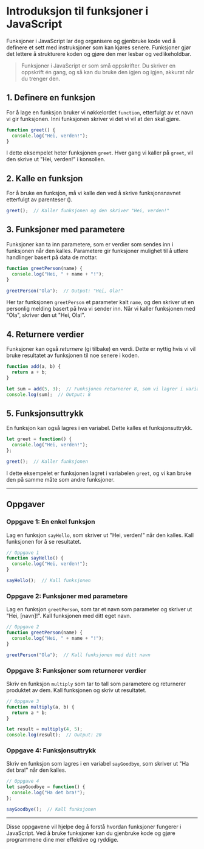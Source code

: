 
# Introduksjon til funksjoner i JavaScript

Funksjoner i JavaScript lar deg organisere og gjenbruke kode ved å definere et sett med instruksjoner som kan kjøres senere. Funksjoner gjør det lettere å strukturere koden og gjøre den mer lesbar og vedlikeholdbar.

> Funksjoner i JavaScript er som små oppskrifter. Du skriver en oppskrift én gang, og så kan du bruke den igjen og igjen, akkurat når du trenger den. 

## 1. Definere en funksjon

For å lage en funksjon bruker vi nøkkelordet `function`, etterfulgt av et navn vi gir funksjonen. Inni funksjonen skriver vi det vi vil at den skal gjøre.

```javascript
function greet() {
  console.log("Hei, verden!");
}
```

I dette eksempelet heter funksjonen `greet`. Hver gang vi kaller på `greet`, vil den skrive ut "Hei, verden!" i konsollen.

## 2. Kalle en funksjon
For å bruke en funksjon, må vi kalle den ved å skrive funksjonsnavnet etterfulgt av parenteser ().

```javascript
greet();  // Kaller funksjonen og den skriver "Hei, verden!"
```

## 3. Funksjoner med parametere
Funksjoner kan ta inn parametere, som er verdier som sendes inn i funksjonen når den kalles. Parametere gir funksjoner mulighet til å utføre handlinger basert på data de mottar.

```javascript
function greetPerson(name) {
  console.log("Hei, " + name + "!");
}

greetPerson("Ola");  // Output: "Hei, Ola!"
```

Her tar funksjonen `greetPerson` et parameter kalt `name`, og den skriver ut en personlig melding basert på hva vi sender inn. Når vi kaller funksjonen med "Ola", skriver den ut "Hei, Ola!".

## 4. Returnere verdier
Funksjoner kan også *returnere* (gi tilbake) en verdi. Dette er nyttig hvis vi vil bruke resultatet av funksjonen til noe senere i koden.

```javascript
function add(a, b) {
  return a + b;
}

let sum = add(5, 3);  // Funksjonen returnerer 8, som vi lagrer i variabelen `sum`
console.log(sum);  // Output: 8
```

## 5. Funksjonsuttrykk
En funksjon kan også lagres i en variabel. Dette kalles et funksjonsuttrykk.

```javascript
let greet = function() {
  console.log("Hei, verden!");
};

greet();  // Kaller funksjonen
```
I dette eksempelet er funksjonen lagret i variabelen `greet`, og vi kan bruke den på samme måte som andre funksjoner.

---

## Oppgaver

### Oppgave 1: En enkel funksjon
Lag en funksjon `sayHello`, som skriver ut "Hei, verden!" når den kalles. Kall funksjonen for å se resultatet.

```javascript
// Oppgave 1
function sayHello() {
  console.log("Hei, verden!");
}

sayHello();  // Kall funksjonen
```

### Oppgave 2: Funksjoner med parametere
Lag en funksjon `greetPerson`, som tar et navn som parameter og skriver ut "Hei, [navn]!". Kall funksjonen med ditt eget navn.

```javascript
// Oppgave 2
function greetPerson(name) {
  console.log("Hei, " + name + "!");
}

greetPerson("Ola");  // Kall funksjonen med ditt navn
```

### Oppgave 3: Funksjoner som returnerer verdier
Skriv en funksjon `multiply` som tar to tall som parametere og returnerer produktet av dem. Kall funksjonen og skriv ut resultatet.

```javascript
// Oppgave 3
function multiply(a, b) {
  return a * b;
}

let result = multiply(4, 5);
console.log(result);  // Output: 20
```

### Oppgave 4: Funksjonsuttrykk
Skriv en funksjon som lagres i en variabel `sayGoodbye`, som skriver ut "Ha det bra!" når den kalles.

```javascript
// Oppgave 4
let sayGoodbye = function() {
  console.log("Ha det bra!");
};

sayGoodbye();  // Kall funksjonen
```

---

Disse oppgavene vil hjelpe deg å forstå hvordan funksjoner fungerer i JavaScript. Ved å bruke funksjoner kan du gjenbruke kode og gjøre programmene dine mer effektive og ryddige.